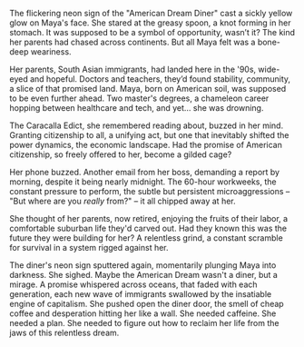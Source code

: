 The flickering neon sign of the "American Dream Diner" cast a sickly yellow glow on Maya's face. She stared at the greasy spoon, a knot forming in her stomach. It was supposed to be a symbol of opportunity, wasn’t it? The kind her parents had chased across continents. But all Maya felt was a bone-deep weariness.

Her parents, South Asian immigrants, had landed here in the '90s, wide-eyed and hopeful. Doctors and teachers, they’d found stability, community, a slice of that promised land. Maya, born on American soil, was supposed to be even further ahead. Two master's degrees, a chameleon career hopping between healthcare and tech, and yet… she was drowning.

The Caracalla Edict, she remembered reading about, buzzed in her mind. Granting citizenship to all, a unifying act, but one that inevitably shifted the power dynamics, the economic landscape. Had the promise of American citizenship, so freely offered to her, become a gilded cage?

Her phone buzzed. Another email from her boss, demanding a report by morning, despite it being nearly midnight. The 60-hour workweeks, the constant pressure to perform, the subtle but persistent microaggressions – "But where are you *really* from?" – it all chipped away at her.

She thought of her parents, now retired, enjoying the fruits of their labor, a comfortable suburban life they'd carved out. Had they known this was the future they were building for her? A relentless grind, a constant scramble for survival in a system rigged against her.

The diner's neon sign sputtered again, momentarily plunging Maya into darkness. She sighed. Maybe the American Dream wasn't a diner, but a mirage. A promise whispered across oceans, that faded with each generation, each new wave of immigrants swallowed by the insatiable engine of capitalism. She pushed open the diner door, the smell of cheap coffee and desperation hitting her like a wall. She needed caffeine. She needed a plan. She needed to figure out how to reclaim her life from the jaws of this relentless dream.